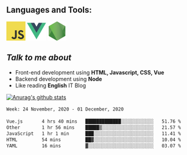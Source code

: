 ## **Languages and Tools:**      
<code><img height="50" src="https://raw.githubusercontent.com/github/explore/80688e429a7d4ef2fca1e82350fe8e3517d3494d/topics/javascript/javascript.png"></code>
<code><img height="50"  src="https://raw.githubusercontent.com/github/explore/80688e429a7d4ef2fca1e82350fe8e3517d3494d/topics/vue/vue.png"></code>
<code><img height="50"  src="https://raw.githubusercontent.com/github/explore/80688e429a7d4ef2fca1e82350fe8e3517d3494d/topics/nodejs/nodejs.png"></code>

## *Talk to me about*
- Front-end development using **HTML, Javascript, CSS, Vue**
- Backend development using **Node**
- Like reading **English** IT Blog    

[![Anurag's github stats](https://github-readme-stats.vercel.app/api?username=qdi5)](https://github.com/anuraghazra/github-readme-stats)    

<!--START_SECTION:waka-->
```text
Week: 24 November, 2020 - 01 December, 2020

Vue.js       4 hrs 40 mins   █████████████░░░░░░░░░░░░   51.76 % 
Other        1 hr 56 mins    █████▒░░░░░░░░░░░░░░░░░░░   21.57 % 
JavaScript   1 hr 1 min      ███░░░░░░░░░░░░░░░░░░░░░░   11.41 % 
HTML         54 mins         ██▓░░░░░░░░░░░░░░░░░░░░░░   10.04 % 
YAML         16 mins         ▓░░░░░░░░░░░░░░░░░░░░░░░░   03.07 % 
```
<!--END_SECTION:waka-->
